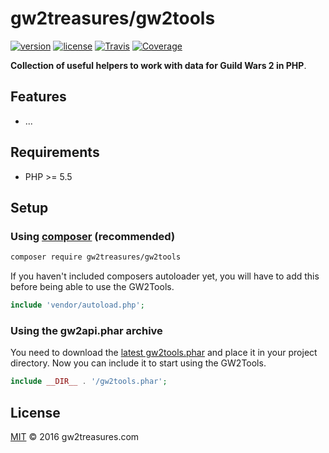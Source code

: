 # gw2treasures/gw2tools

<!-- badges -->
[![version][packagist-badge]][packagist]
[![license][license-badge]][packagist]
[![Travis][travis-badge]][travis]
[![Coverage][coverage-badge]][coverage]

[packagist-badge]: https://img.shields.io/packagist/v/gw2treasures/gw2tools.svg?style=flat-square
[license-badge]: https://img.shields.io/packagist/l/gw2treasures/gw2tools.svg?style=flat-square
[travis-badge]: https://img.shields.io/travis/GW2Treasures/gw2tools.svg?style=flat-square
[coverage-badge]: https://img.shields.io/codecov/c/github/GW2Treasures/gw2tools.svg?style=flat-square
[packagist]: https://packagist.org/packages/gw2treasures/gw2tools
[travis]: https://travis-ci.org/GW2Treasures/gw2tools
[coverage]: https://codecov.io/github/GW2Treasures/gw2tools

**Collection of useful helpers to work with data for Guild Wars 2 in PHP**.

## Features
 - ...

## Requirements
 - PHP >= 5.5

## Setup

### Using [composer](https://getcomposer.org) (recommended)

```sh
composer require gw2treasures/gw2tools
```

If you haven't included composers autoloader yet,
you will have to add this before being able to use the GW2Tools.

```php
include 'vendor/autoload.php';
```

### Using the gw2api.phar archive

You need to download the [latest gw2tools.phar](https://github.com/GW2Treasures/gw2tools/releases/latest) 
and place it in your project directory.
Now you can include it to start using the GW2Tools.

```php
include __DIR__ . '/gw2tools.phar';
```

## License

[MIT](LICENSE) © 2016 gw2treasures.com

